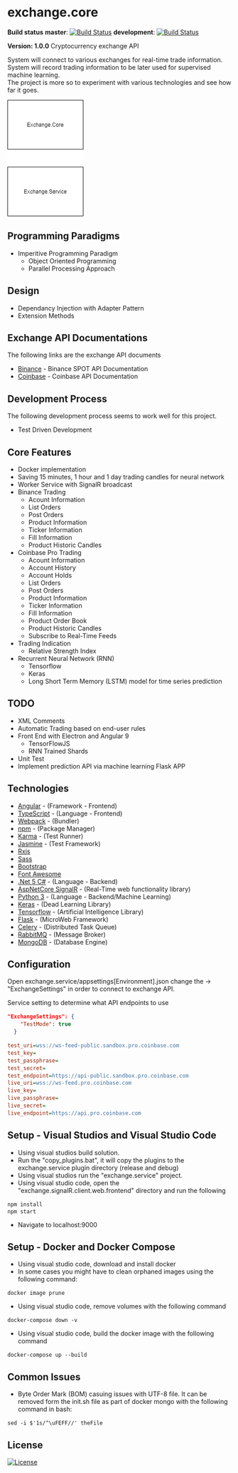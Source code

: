# exchange.core

**Build status**
**master**:
[![Build Status](https://travis-ci.org/PureIso/exchange.core.svg?branch=master)](https://travis-ci.org/PureIso/exchange.core)
**development**:
[![Build Status](https://travis-ci.org/PureIso/exchange.core.svg?branch=development)](https://travis-ci.org/PureIso/exchange.core)

**Version: 1.0.0**
Cryptocurrency exchange API

System will connect to various exchanges for real-time trade information.\
System will record trading information to be later used for supervised machine learning.\
The project is more so to experiment with various technologies and see how far it goes.

![alt text](exhange.assets\exchange.jpg?raw=true)

## Programming Paradigms

- Imperitive Programming Paradigm
  - Object Oriented Programming
  - Parallel Processing Approach

## Design

- Dependancy Injection with Adapter Pattern
- Extension Methods

## Exchange API Documentations

The following links are the exchange API documents

- [Binance](https://binance-docs.github.io/apidocs/spot/en/#change-log) - Binance SPOT API Documentation
- [Coinbase](https://docs.pro.coinbase.com/) - Coinbase API Documentation

## Development Process

The following development process seems to work well for this project.

- Test Driven Development

## Core Features

- Docker implementation
- Saving 15 minutes, 1 hour and 1 day trading candles for neural network
- Worker Service with SignalR broadcast
- Binance Trading
  - Acount Information
  - List Orders
  - Post Orders
  - Product Information
  - Ticker Information
  - Fill Information
  - Product Historic Candles
- Coinbase Pro Trading
  - Acount Information
  - Account History
  - Account Holds
  - List Orders
  - Post Orders
  - Product Information
  - Ticker Information
  - Fill Information
  - Product Order Book
  - Product Historic Candles
  - Subscribe to Real-Time Feeds
- Trading Indication
  - Relative Strength Index
- Recurrent Neural Network (RNN)
  - Tensorflow
  - Keras
  - Long Short Term Memory (LSTM) model for time series prediction

## TODO

- XML Comments
- Automatic Trading based on end-user rules
- Front End with Electron and Angular 9
  - TensorFlowJS
  - RNN Trained Shards
- Unit Test
- Implement prediction API via machine learning Flask APP

## Technologies

- [Angular](https://angular.io/) - (Framework - Frontend)
- [TypeScript](https://www.typescriptlang.org/) - (Language - Frontend)
- [Webpack](https://webpack.js.org/) - (Bundler)
- [npm](https://www.npmjs.com/) - (Package Manager)
- [Karma](http://karma-runner.github.io/0.12/index.html) - (Test Runner)
- [Jasmine](https://jasmine.github.io/) - (Test Framework)
- [Rxjs](https://github.com/ReactiveX/rxjs)
- [Sass](http://sass-lang.com/)
- [Bootstrap](http://getbootstrap.com/)
- [Font Awesome](https://fontawesome.com/)
- [.Net 5 C#](https://devblogs.microsoft.com/dotnet/announcing-net-5-0-preview-1/) - (Language - Backend)
- [AspNetCore SignalR](https://docs.microsoft.com/en-us/aspnet/core/signalr/introduction?view=aspnetcore-5.0) - (Real-Time web functionality library)
- [Python 3](https://www.python.org/) - (Language - Backend/Machine Learning)
- [Keras](https://keras.io/) - (Dead Learning Library)
- [Tensorflow](https://www.tensorflow.org/) - (Artificial Intelligence Library)
- [Flask](https://flask.palletsprojects.com/en/1.1.x/) - (MicroWeb Framework)
- [Celery](http://www.celeryproject.org/) - (Distributed Task Queue)
- [RabbitMQ](https://www.rabbitmq.com/) - (Message Broker)
- [MongoDB](https://www.mongodb.com/) - (Database Engine)

## Configuration

Open exchange.service/appsettings[Environment].json change the -> "ExchangeSettings" in order to connect to exchange API.

Service setting to determine what API endpoints to use

```json
"ExchangeSettings": {
    "TestMode": true
  }
```

```ini
test_uri=wss://ws-feed-public.sandbox.pro.coinbase.com
test_key=
test_passphrase=
test_secret=
test_endpoint=https://api-public.sandbox.pro.coinbase.com
live_uri=wss://ws-feed.pro.coinbase.com
live_key=
live_passphrase=
live_secret=
live_endpoint=https://api.pro.coinbase.com
```

## Setup - Visual Studios and Visual Studio Code

- Using visual studios build solution.
- Run the "copy_plugins.bat", it will copy the plugins to the exchange.service plugin directory (release and debug)
- Using visual studios run the "exchange.service" project.
- Using visual studio code, open the "exchange.signalR.client.web.frontend" directory and run the following

```shell
npm install
npm start
```

- Navigate to localhost:9000

## Setup - Docker and Docker Compose

- Using visual studio code, download and install docker
- In some cases you might have to clean orphaned images using the following command:

```shell
docker image prune
```

- Using visual studio code, remove volumes with the following command

```shell
docker-compose down -v
```

- Using visual studio code, build the docker image with the following command

```shell
docker-compose up --build
```

## Common Issues

- Byte Order Mark (BOM) casuing issues with UTF-8 file. It can be removed form the init.sh file as part of docker mongo with the following command in bash:

```shell
sed -i $'1s/^\uFEFF//' theFile
```

## License

[![License](http://img.shields.io/:license-mit-blue.svg?style=flat-square)](https://choosealicense.com/licenses/mit/)

